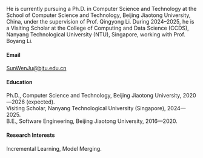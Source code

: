 He is currently pursuing a Ph.D. in Computer Science and Technology at the School of Computer Science and Technology, Beijing Jiaotong University, China, under the supervision of Prof. Qingyong Li. During 2024–2025, he is a Visiting Scholar at the College of Computing and Data Science (CCDS), Nanyang Technological University (NTU), Singapore, working with Prof. Boyang Li.

#### Email
SunWenJu@bjtu.edu.cn

#### Education
Ph.D., Computer Science and Technology, Beijing Jiaotong University, 2020—2026 (expected).\
Visiting Scholar, Nanyang Technological University (Singapore), 2024—2025.\
B.E., Software Engineering, Beijing Jiaotong University, 2016—2020.

#### Research Interests
Incremental Learning, Model Merging.


